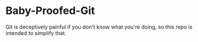 # Baby-Proofed-Git
Git is deceptively painful if you don't know what you're doing, so this repo is intended to simplify that.
